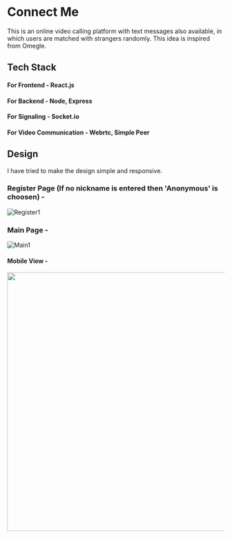 # Connect Me
This is an online video calling platform with text messages also available, in which users are matched with strangers randomly. This idea is inspired from Omegle.


## Tech Stack
#### For Frontend - React.js
#### For Backend - Node, Express
#### For Signaling - Socket.io
#### For Video Communication - Webrtc, Simple Peer

## Design
I have tried to make the design simple and responsive.

### Register Page (If no nickname is entered then 'Anonymous' is choosen) -
![Register1](https://user-images.githubusercontent.com/55028717/147203077-cdfa6f63-88c1-4fac-a936-51e27a076703.JPG)

### Main Page - 
![Main1](https://user-images.githubusercontent.com/55028717/147203092-5fb4ef87-d7e7-43e8-a969-683f67613042.JPG)


#### Mobile View -

<p align="center">
  <img src="https://user-images.githubusercontent.com/55028717/147203112-403fcd1e-0861-4870-a71c-c9253fa86ec4.JPG" height=600/>
</p>

